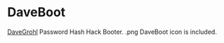 # DaveBoot

[DaveGrohl](http://davegrohl.org/) Password Hash Hack Booter.
.png DaveBoot icon is included.

